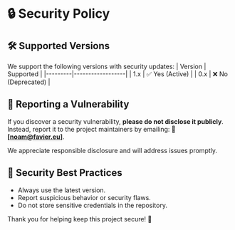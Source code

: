 # 🔒 Security Policy

## 🛠 Supported Versions

We support the following versions with security updates:
| Version | Supported |
|---------|------------------|
| 1.x | ✅ Yes (Active) |
| 0.x | ❌ No (Deprecated) |

## 🚨 Reporting a Vulnerability

If you discover a security vulnerability, **please do not disclose it publicly**. Instead, report it to the project maintainers by emailing:
📧 **[noam@favier.eu]**.

We appreciate responsible disclosure and will address issues promptly.

## 🔐 Security Best Practices

- Always use the latest version.
- Report suspicious behavior or security flaws.
- Do not store sensitive credentials in the repository.

Thank you for helping keep this project secure! 🚀

